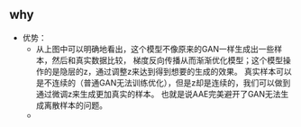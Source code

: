 ## why

* 优势： 
    * 从上图中可以明确地看出，这个模型不像原来的GAN一样生成出一些样本，然后和真实数据比较，
    梯度反向传播从而渐渐优化模型；这个模型操作的是隐层的z，通过调整z来达到得到想要的生成的效果。
    真实样本可以是不连续的（普通GAN无法训练优化），但是z却是连续的，我们可以做到通过微调z来生成更加真实的样本。
    也就是说AAE完美避开了GAN无法生成离散样本的问题。
    * 
